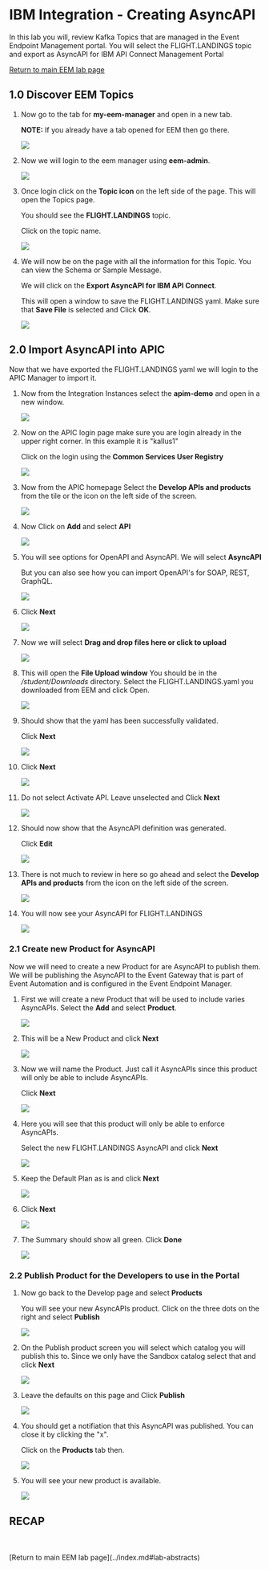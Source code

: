 
# IBM Integration - Creating AsyncAPI

In this lab you will, review Kafka Topics that are managed in the Event Endpoint Management portal.  You will select the FLIGHT.LANDINGS topic and export as AsyncAPI for IBM API Connect Management Portal

[Return to main EEM lab page](../index.md#lab-abstracts)

## 1.0 Discover EEM Topics 

1. Now go to the tab for **my-eem-manager** and open in a new tab. 

    **NOTE:** If you already have a tab opened for EEM then go there.

    ![](../images/eem1.png)

1. Now we will login to the eem manager using **eem-admin**. 

    ![](../images/eem2.png)

1. Once login click on the **Topic icon** on the left side of the page.  This will open the Topics page. 

    You should see the **FLIGHT.LANDINGS** topic.
    
    Click on the topic name.

    ![](../images/eem3.png)

1. We will now be on the page with all the information for this Topic.   You can view the Schema or Sample Message. 

    We will click on the **Export AsyncAPI for IBM API Connect**.
    
    This will open a window to save the FLIGHT.LANDINGS yaml. Make sure that **Save File** is selected and Click **OK**. 

    ![](../images/eem4.png)

## 2.0 Import AsyncAPI into APIC

Now that we have exported the FLIGHT.LANDINGS yaml we will login to the APIC Manager to import it.

1. Now from the Integration Instances select the **apim-demo** and open in a new window.

    ![](../images/apic1.png)

1. Now on the APIC login page make sure you are login already in the upper right corner.   In this example it is "kallus1"

    Click on the login using the **Common Services User Registry**

    ![](../images/apic2.png)

1. Now from the APIC homepage Select the **Develop APIs and products** from the tile or the icon on the left side of the screen. 

    ![](../images/apic3.png)

1. Now Click on **Add** and select **API**

      ![](../images/apic4.png)

1. You will see options for OpenAPI and AsyncAPI.   We will select **AsyncAPI**

    But you can also see how you can import OpenAPI's for SOAP, REST, GraphQL. 

    ![](../images/apic5.png)

1. Click **Next**

    ![](../images/apic6.png)

1. Now we will select **Drag and drop files here or click to upload**

    ![](../images/apic7.png)

1. This will open the **File Upload window**  You should be in the */student/Downloads* directory.  Select the FLIGHT.LANDINGS.yaml you downloaded from EEM and click Open.  

    ![](../images/apic8.png)

1. Should show that the yaml has been successfully validated. 

    Click **Next**

    ![](../images/apic9.png)

1. Click **Next**

    ![](../images/apic10.png)

1. Do not select Activate API. Leave unselected and Click **Next**

    ![](../images/apic11.png)

1. Should now show that the AsyncAPI definition was generated. 

    Click **Edit**

    ![](../images/apic12.png)

1. There is not much to review in here so go ahead and select the **Develop APIs and products** from the icon on the left side of the screen.

    ![](../images/apic13.png)

1. You will now see your AsyncAPI for FLIGHT.LANDINGS

    ![](../images/apic14.png)

### 2.1 Create new Product for AsyncAPI

Now we will need to create a new Product for are AsyncAPI to publish them.  We will be publishing the AsyncAPI to the Event Gateway that is part of Event Automation and is configured in the Event Endpoint Manager.  

1. First we will create a new Product that will be used to include varies AsyncAPIs.
    Select the **Add** and select **Product**. 

    ![](../images/prd1.png)

1. This will be a New Product and click **Next** 

    ![](../images/prd2.png)

1. Now we will name the Product.  Just call it AsyncAPIs since this product will only be able to include AsyncAPIs.

    Click **Next**

    ![](../images/prd3.png)

1. Here you will see that this product will only be able to enforce AsyncAPIs.

    Select the new FLIGHT.LANDINGS AsyncAPI and click **Next**

    ![](../images/prd4.png)

1. Keep the Default Plan as is and click **Next**

    ![](../images/prd5.png)

1. Click **Next** 

    ![](../images/prd6.png)

1. The Summary should show all green.   Click **Done**

    ![](../images/prd7.png)

### 2.2 Publish Product for the Developers to use in the Portal

1. Now go back to the Develop page and select **Products**

    You will see your new AsyncAPIs product.  Click on the three dots on the right and select **Publish**

    ![](../images/prd8.png)

1. On the Publish product screen you will select which catalog you will publish this to. Since we only have the Sandbox catalog select that and click **Next** 

    ![](../images/prd9.png)

1. Leave the defaults on this page and Click **Publish**

    ![](../images/prd10.png)

1. You should get a notifiation that this AsyncAPI was published.   You can close it by clicking the "x".

    Click on the **Products** tab then. 

    ![](../images/prd11.png)

1. You will see your new product is available.  

    ![](../images/prd12.png)

## RECAP



<br>
<br>
[Return to main EEM lab page](../index.md#lab-abstracts)
